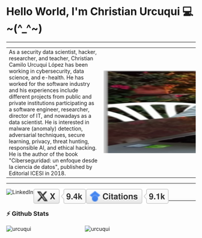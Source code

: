 # Hello World, I'm Christian Urcuqui 💻~(^_^~)

***
<table style="width: 100%" cellspacing="0" cellpadding="0">
   <colgroup>
       <col style="width: 50%;">
       <col style="width: 50%;">
   </colgroup>  
   <tr>
         <td>
    As a security data scientist, hacker, researcher, and teacher, Christian Camilo Urcuqui López has been working in cybersecurity, data science, and e-health. He has worked for the software industry and his experiences include different projects from public and private institutions participating as a software engineer, researcher, director of IT, and nowadays as a data scientist. He is interested in malware (anomaly) detection, adversarial techniques, secure learning, privacy, threat hunting, responsible AI, and ethical hacking. He is the author of the book "Ciberseguridad: un enfoque desde la ciencia de datos", published by Editorial ICESI in 2018.
         </td>
         <td style="width: 80%;">
           <img src=https://github.com/urcuqui/urcuqui/blob/main/cat.png?raw=true" width="1000" height="220" style="max-width: 500%;">
         </td>
  </tr>  
</table>

***

<p align="center">

<a href="https://www.linkedin.com/in/christianurcuqui/?locale=en_US"  rel="nofollow"><img src="https://img.shields.io/badge/linkedin-%230077B5.svg?&style=for-the-badge&logo=linkedin&logoColor=white" align="left" alt="LinkedIn"/></a>
  
<a href="https://twitter.com/ulcamilo" rel="nofollow"><img src="https://github.com/terrytangyuan/terrytangyuan/raw/master/imgs/twitter.svg" align="left" alt="Twitter" style="max-width: 100%;"></a>
  
<a href="https://scholar.google.es/citations?user=q6dRgYIAAAAJ&hl=us" rel="nofollow"><img align="left" src="https://github.com//terrytangyuan/terrytangyuan/raw/master/imgs/citations.svg" alt="Citations" style="max-width: 100%;"></a>
  
</p>
<br>
<hr>

<!--
**urcuqui/urcuqui** is a ✨ _special_ ✨ repository because its `README.md` (this file) appears on your GitHub profile.

Here are some ideas to get you started:

- 🔭 I’m currently working on ...
- 🌱 I’m currently learning ...
- 👯 I’m looking to collaborate on ...
- 🤔 I’m looking for help with ...
- 💬 Ask me about ...
- 📫 How to reach me: ...
- 😄 Pronouns: ...
- ⚡ Fun fact: ...
-->
### :zap: Github Stats


<p>
&nbsp;<img align="left" src="https://github-readme-stats.vercel.app/api?username=urcuqui&show_icons=true&theme=chartreuse-dark&include_all_commits=true" alt="urcuqui" width="40%">

<img src="https://github-readme-stats.vercel.app/api/top-langs?username=urcuqui&show_icons=true&theme=react&include_all_commits=true&layout=compact" alt="urcuqui" width="37%">
</p>
<br>



